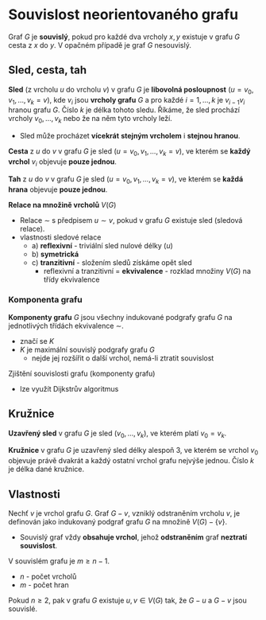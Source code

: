 # Souvislost neorientovaného grafu

Graf $G$ je **souvislý**, pokud pro každé dva vrcholy $x, y$ existuje v grafu $G$ cesta z $x$ do $y$. V opačném případě je graf $G$ nesouvislý.

## Sled, cesta, tah

**Sled** (z vrcholu $u$ do vrcholu $v$) v grafu $G$ je **libovolná posloupnost** ($u = v_{0}, v_{1}, \dots, v_{k} = v$), kde $v_{i}$ jsou **vrcholy grafu** $G$ a pro každé $i = 1, \dots, k$ je $v_{i-1}v_{i}$ hranou grafu $G$. Číslo $k$ je délka tohoto sledu. Říkáme, že sled prochází vrcholy $v_{0}, \dots, v_{k}$ nebo že na něm tyto vrcholy leží.
- Sled může procházet **vícekrát** **stejným vrcholem** i **stejnou hranou**.

**Cesta** z $u$ do $v$ v grafu $G$ je sled $(u = v_{0}, v_{1}, \dots, v_{k} = v)$, ve kterém se **každý vrchol** $v_{i}$ objevuje **pouze jednou**.

**Tah** z $u$ do $v$ v grafu $G$ je sled $(u = v_{0}, v_{1}, \dots, v_{k} = v)$, ve kterém se **každá hrana** objevuje **pouze jednou**.

**Relace na množině vrcholů** $V(G)$
- Relace $\sim$ s předpisem $u \sim v$, pokud v grafu $G$ existuje sled (sledová relace).
- vlastnosti sledové relace
	- a) **reflexivní** - triviální sled nulové délky $(u)$
	- b) **symetrická**
	- c) **tranzitivní** - složením sledů získáme opět sled
		- reflexivní a tranzitivní = **ekvivalence** - rozklad množiny $V(G)$ na třídy ekvivalence

### Komponenta grafu

**Komponenty grafu** $G$ jsou všechny indukované podgrafy grafu $G$ na jednotlivých třídách ekvivalence $\sim$.

- značí se $K$
- $K$ je maximální souvislý podgrafy grafu $G$
	- nejde jej rozšířit o další vrchol, nemá-li ztratit souvislost

Zjištění souvislosti grafu (komponenty grafu)
- lze využít Dijkstrův algoritmus

## Kružnice

**Uzavřený sled** v grafu $G$ je sled $(v_{0}, \dots, v_{k})$, ve kterém platí $v_{0} = v_{k}$.

**Kružnice** v grafu $G$ je uzavřený sled délky alespoň 3, ve kterém se vrchol $v_{0}$ objevuje právě dvakrát a každý ostatní vrchol grafu nejvýše jednou. Číslo $k$ je délka dané kružnice.

## Vlastnosti

Nechť $v$ je vrchol grafu $G$. Graf $G-v$, vzniklý odstraněním vrcholu $v$, je definován jako indukovaný podgraf grafu $G$ na množině $V(G)-\{v\}$.
- Souvislý graf vždy **obsahuje vrchol**, jehož **odstraněním** graf **neztratí souvislost**.

V souvislém grafu je $m \geq n-1$.
- $n$ - počet vrcholů
- $m$ - počet hran

Pokud $n \geq 2$, pak v grafu $G$ existuje $u, v \in V(G)$ tak, že $G-u$ a $G-v$ jsou souvislé.